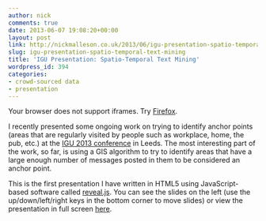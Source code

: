 ```yaml
---
author: nick
comments: true
date: 2013-06-07 19:08:20+00:00
layout: post
link: http://nickmalleson.co.uk/2013/06/igu-presentation-spatio-temporal-text-mining/
slug: igu-presentation-spatio-temporal-text-mining
title: 'IGU Presentation: Spatio-Temporal Text Mining'
wordpress_id: 394
categories:
- crowd-sourced data
- presentation
---
```


Your browser does not support iframes. Try [Firefox](http://www.mozilla.org/en-US/).

I recently presented some ongoing work on trying to identify anchor points (areas that are regularly visited by people such as workplace, home, the pub, etc.) at the [IGU 2013 conference](http://www.geog.leeds.ac.uk/research/events/conferences/applied-gis-and-spatial-modelling/) in Leeds. The most interesting part of the work, so far, is using a GIS algorithm to try to identify areas that have a large enough number of messages posted in them to be considered an anchor point.





This is the first presentation I have written in HTML5 using JavaScript-based software called [reveal.js](http://lab.hakim.se/reveal-js/). You can see the slides on the left (use the up/down/left/right keys in the bottom corner to move slides) or view the presentation in full screen [here](http://nickmalleson.co.uk/a/presentations/2013-05-IGU/).




